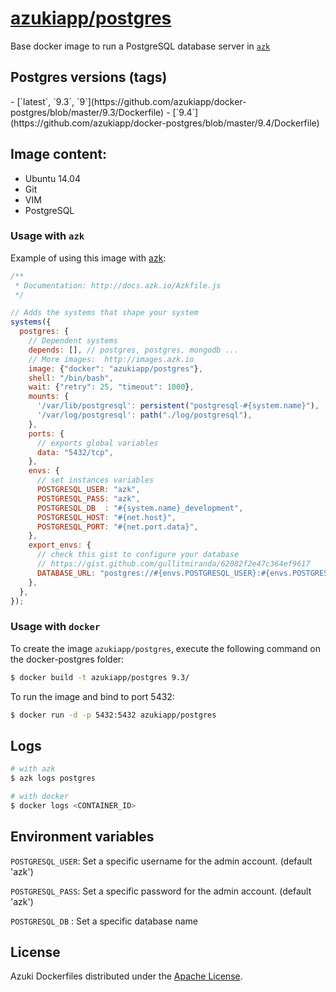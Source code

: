 [azukiapp/postgres](http://images.azk.io/#/postgres)
==================

Base docker image to run a PostgreSQL database server in [`azk`](http://azk.io)

Postgres versions (tags)
---

<versions>
- [`latest`, `9.3`, `9`](https://github.com/azukiapp/docker-postgres/blob/master/9.3/Dockerfile)
- [`9.4`](https://github.com/azukiapp/docker-postgres/blob/master/9.4/Dockerfile)
</versions>

Image content:
---

- Ubuntu 14.04
- Git
- VIM
- PostgreSQL

### Usage with `azk`

Example of using this image with [azk](http://azk.io):

```js
/**
 * Documentation: http://docs.azk.io/Azkfile.js
 */

// Adds the systems that shape your system
systems({
  postgres: {
    // Dependent systems
    depends: [], // postgres, postgres, mongodb ...
    // More images:  http://images.azk.io
    image: {"docker": "azukiapp/postgres"},
    shell: "/bin/bash",
    wait: {"retry": 25, "timeout": 1000},
    mounts: {
      '/var/lib/postgresql': persistent("postgresql-#{system.name}"),
      '/var/log/postgresql': path("./log/postgresql"),
    },
    ports: {
      // exports global variables
      data: "5432/tcp",
    },
    envs: {
      // set instances variables
      POSTGRESQL_USER: "azk",
      POSTGRESQL_PASS: "azk",
      POSTGRESQL_DB  : "#{system.name}_development",
      POSTGRESQL_HOST: "#{net.host}",
      POSTGRESQL_PORT: "#{net.port.data}",
    },
    export_envs: {
      // check this gist to configure your database
      // https://gist.github.com/gullitmiranda/62082f2e47c364ef9617
      DATABASE_URL: "postgres://#{envs.POSTGRESQL_USER}:#{envs.POSTGRESQL_PASS}@#{net.host}:#{net.port.data}/${envs.POSTGRESQL_DB}",
    },
  },
});
```


### Usage with `docker`

To create the image `azukiapp/postgres`, execute the following command on the docker-postgres folder:

```sh
$ docker build -t azukiapp/postgres 9.3/
```

To run the image and bind to port 5432:

```sh
$ docker run -d -p 5432:5432 azukiapp/postgres
```

Logs
---

```sh
# with azk
$ azk logs postgres

# with docker
$ docker logs <CONTAINER_ID>
```

Environment variables
---------------------

`POSTGRESQL_USER`: Set a specific username for the admin account. (default 'azk')

`POSTGRESQL_PASS`: Set a specific password for the admin account. (default 'azk')

`POSTGRESQL_DB`  : Set a specific database name

## License

Azuki Dockerfiles distributed under the [Apache License](https://github.com/azukiapp/dockerfiles/blob/master/LICENSE).
